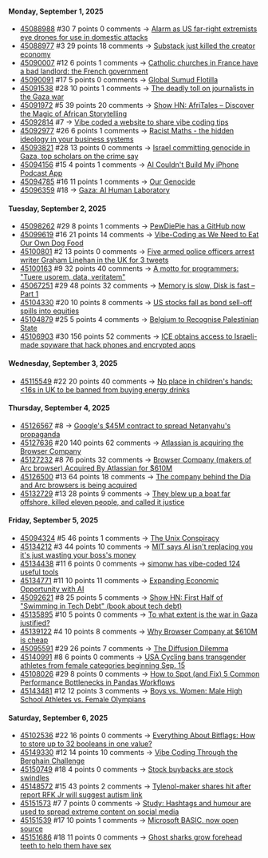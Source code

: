 #### **Monday, September 1, 2025**
<!-- HN:45088988:start -->
* [45088988](https://news.ycombinator.com/item?id=45088988) #30 7 points 0 comments -> [Alarm as US far-right extremists eye drones for use in domestic attacks](https://www.theguardian.com/us-news/2025/aug/30/us-far-right-extremists-drones)<!-- HN:45088988:end --><!-- HN:45088977:start -->
* [45088977](https://news.ycombinator.com/item?id=45088977) #3 29 points 18 comments -> [Substack just killed the creator economy](https://mail.bigdeskenergy.com/p/substack-just-killed-creator-economy)<!-- HN:45088977:end --><!-- HN:45090007:start -->
* [45090007](https://news.ycombinator.com/item?id=45090007) #12 6 points 1 comments -> [Catholic churches in France have a bad landlord: the French government](https://thecatholicherald.com/article/catholic-churches-in-france-suffer-from-a-bad-landlord-the-french-government)<!-- HN:45090007:end --><!-- HN:45090091:start -->
* [45090091](https://news.ycombinator.com/item?id=45090091) #17 5 points 0 comments -> [Global Sumud Flotilla](https://globalsumudflotilla.org/)<!-- HN:45090091:end --><!-- HN:45091538:start -->
* [45091538](https://news.ycombinator.com/item?id=45091538) #28 10 points 1 comments -> [The deadly toll on journalists in the Gaza war](https://www.theguardian.com/global-development/ng-interactive/2025/sep/01/israel-gaza-war-media-palestinian-journalists-killed-cpj)<!-- HN:45091538:end --><!-- HN:45091972:start -->
* [45091972](https://news.ycombinator.com/item?id=45091972) #5 39 points 20 comments -> [Show HN: AfriTales – Discover the Magic of African Storytelling](https://afritales.org/)<!-- HN:45091972:end --><!-- HN:45092814:start -->
* [45092814](https://news.ycombinator.com/item?id=45092814) #7 -> [Vibe coded a website to share vibe coding tips](https://vibecodinglearn.com)<!-- HN:45092814:end --><!-- HN:45092977:start -->
* [45092977](https://news.ycombinator.com/item?id=45092977) #26 6 points 1 comments -> [Racist Maths - the hidden ideology in your business systems](https://fluxus.io/article/racist-maths)<!-- HN:45092977:end --><!-- HN:45093821:start -->
* [45093821](https://news.ycombinator.com/item?id=45093821) #28 13 points 0 comments -> [Israel committing genocide in Gaza, top scholars on the crime say](https://www.theguardian.com/world/2025/sep/01/israel-committing-genocide-in-gaza-worlds-top-scholars-on-the-say)<!-- HN:45093821:end --><!-- HN:45094156:start -->
* [45094156](https://news.ycombinator.com/item?id=45094156) #15 4 points 1 comments -> [AI Couldn't Build My iPhone Podcast App](https://beard.fm/blog/ai-failed-my-podcast-app)<!-- HN:45094156:end --><!-- HN:45094785:start -->
* [45094785](https://news.ycombinator.com/item?id=45094785) #16 11 points 1 comments -> [Our Genocide](https://www.btselem.org/publications/202507_our_genocide)<!-- HN:45094785:end --><!-- HN:45096359:start -->
* [45096359](https://news.ycombinator.com/item?id=45096359) #18 -> [Gaza: AI Human Laboratory](https://www.thecairoreview.com/essays/gaza-israels-ai-human-laboratory/)<!-- HN:45096359:end -->
#### **Tuesday, September 2, 2025**
<!-- HN:45098262:start -->
* [45098262](https://news.ycombinator.com/item?id=45098262) #29 8 points 1 comments -> [PewDiePie has a GitHub now](https://github.com/pewdiepie-archdaemon)<!-- HN:45098262:end --><!-- HN:45099619:start -->
* [45099619](https://news.ycombinator.com/item?id=45099619) #16 21 points 14 comments -> [Vibe-Coding as We Need to Eat Our Own Dog Food](https://kevinkuipers.substack.com/p/vc-for-vibe-coding-a-fresh-new-start)<!-- HN:45099619:end --><!-- HN:45100801:start -->
* [45100801](https://news.ycombinator.com/item?id=45100801) #2 13 points 0 comments -> [Five armed police officers arrest writer Graham Linehan in the UK for 3 tweets](https://grahamlinehan.substack.com/p/i-just-got-arrested-again)<!-- HN:45100801:end --><!-- HN:45100163:start -->
* [45100163](https://news.ycombinator.com/item?id=45100163) #9 32 points 40 comments -> [A motto for programmers: "Tuere usorem, data, veritatem"](https://koas.dev/a-motto-for-programming/)<!-- HN:45100163:end --><!-- HN:45067251:start -->
* [45067251](https://news.ycombinator.com/item?id=45067251) #29 48 points 32 comments -> [Memory is slow, Disk is fast – Part 1](https://www.bitflux.ai/blog/memory-is-slow-part1/)<!-- HN:45067251:end --><!-- HN:45104330:start -->
* [45104330](https://news.ycombinator.com/item?id=45104330) #20 10 points 8 comments -> [US stocks fall as bond sell-off spills into equities](https://subs.ft.com/products)<!-- HN:45104330:end --><!-- HN:45104879:start -->
* [45104879](https://news.ycombinator.com/item?id=45104879) #25 5 points 4 comments -> [Belgium to Recognise Palestinian State](https://www.theguardian.com/world/live/2025/sep/02/middle-east-crisis-israel-gaza-palestine-un-belgium-live-news-updates)<!-- HN:45104879:end --><!-- HN:45106903:start -->
* [45106903](https://news.ycombinator.com/item?id=45106903) #30 156 points 52 comments -> [ICE obtains access to Israeli-made spyware that hack phones and encrypted apps](https://www.theguardian.com/us-news/2025/sep/02/trump-immigration-ice-israeli-spyware)<!-- HN:45106903:end -->
#### **Wednesday, September 3, 2025**
<!-- HN:45115549:start -->
* [45115549](https://news.ycombinator.com/item?id=45115549) #22 20 points 40 comments -> [No place in children's hands: &lt;16s in UK to be banned from buying energy drinks](https://www.theguardian.com/business/2025/sep/02/children-energy-drinks-government-obesity-health)<!-- HN:45115549:end -->
#### **Thursday, September 4, 2025**<!-- HN:45126567:start -->
* [45126567](https://news.ycombinator.com/item?id=45126567) #8 -> [Google's $45M contract to spread Netanyahu's propaganda](https://jackpoulson.substack.com/p/googles-45-million-contract-with)<!-- HN:45126567:end --><!-- HN:45127636:start -->
* [45127636](https://news.ycombinator.com/item?id=45127636) #20 140 points 62 comments -> [Atlassian is acquiring the Browser Company](https://www.cnbc.com/2025/09/04/atlassian-the-browser-company-deal.html)<!-- HN:45127636:end --><!-- HN:45127232:start -->
* [45127232](https://news.ycombinator.com/item?id=45127232) #8 76 points 32 comments -> [Browser Company (makers of Arc browser) Acquired By Atlassian for $610M](https://browsercompany.substack.com/p/your-tuesday-in-2030)<!-- HN:45127232:end --><!-- HN:45126500:start -->
* [45126500](https://news.ycombinator.com/item?id=45126500) #13 64 points 18 comments -> [The company behind the Dia and Arc browsers is being acquired](https://www.theverge.com/web/770947/browser-company-arc-dia-acquired-atlassian)<!-- HN:45126500:end --><!-- HN:45132729:start -->
* [45132729](https://news.ycombinator.com/item?id=45132729) #13 28 points 9 comments -> [They blew up a boat far offshore, killed eleven people, and called it justice](https://mitchthelawyer.substack.com/p/they-blew-up-a-boat-far-offshore)<!-- HN:45132729:end -->
#### **Friday, September 5, 2025**
<!-- HN:45094324:start -->
* [45094324](https://news.ycombinator.com/item?id=45094324) #5 46 points 1 comments -> [The Unix Conspiracy](http://www.catb.org/~esr/jargon/html/U/Unix-conspiracy.html)<!-- HN:45094324:end --><!-- HN:45134212:start -->
* [45134212](https://news.ycombinator.com/item?id=45134212) #3 44 points 10 comments -> [MIT says AI isn't replacing you it's just wasting your boss's money](https://www.interviewquery.com/p/mit-ai-isnt-replacing-workers-just-wasting-money)<!-- HN:45134212:end --><!-- HN:45134438:start -->
* [45134438](https://news.ycombinator.com/item?id=45134438) #11 6 points 0 comments -> [simonw has vibe-coded 124 useful tools](https://simonwillison.net/2025/Sep/4/highlighted-tools/)<!-- HN:45134438:end --><!-- HN:45134771:start -->
* [45134771](https://news.ycombinator.com/item?id=45134771) #11 10 points 11 comments -> [Expanding Economic Opportunity with AI](https://openai.com/index/expanding-economic-opportunity-with-ai/)<!-- HN:45134771:end --><!-- HN:45092621:start -->
* [45092621](https://news.ycombinator.com/item?id=45092621) #8 25 points 5 comments -> [Show HN: First Half of "Swimming in Tech Debt" (book about tech debt)](https://helpthisbook.com/lou-franco/swimming-in-tech-debt)<!-- HN:45092621:end --><!-- HN:45135895:start -->
* [45135895](https://news.ycombinator.com/item?id=45135895) #10 5 points 0 comments -> [To what extent is the war in Gaza justified?](https://mathsandsoundingoff.wordpress.com/2025/06/23/to-what-extent-is-the-war-in-gaza-justified/)<!-- HN:45135895:end --><!-- HN:45139122:start -->
* [45139122](https://news.ycombinator.com/item?id=45139122) #4 10 points 8 comments -> [Why Browser Company at $610M is cheap](https://bigtechpr.substack.com/p/why-browser-co-610m-is-cheap)<!-- HN:45139122:end --><!-- HN:45095591:start -->
* [45095591](https://news.ycombinator.com/item?id=45095591) #29 26 points 7 comments -> [The Diffusion Dilemma](https://arenamag.com/articles/the-diffusion-dilemma)<!-- HN:45095591:end --><!-- HN:45140991:start -->
* [45140991](https://news.ycombinator.com/item?id=45140991) #8 6 points 0 comments -> [USA Cycling bans transgender athletes from female categories beginning Sep. 15](https://www.cyclingweekly.com/news/usa-cycling-bans-transgender-athletes-from-female-categories-beginning-september-15-2025)<!-- HN:45140991:end --><!-- HN:45108026:start -->
* [45108026](https://news.ycombinator.com/item?id=45108026) #29 8 points 0 comments -> [How to Spot (and Fix) 5 Common Performance Bottlenecks in Pandas Workflows](https://developer.nvidia.com/blog/how-to-spot-and-fix-5-common-performance-bottlenecks-in-pandas-workflows/)<!-- HN:45108026:end --><!-- HN:45143481:start -->
* [45143481](https://news.ycombinator.com/item?id=45143481) #12 12 points 3 comments -> [Boys vs. Women: Male High School Athletes vs. Female Olympians](https://boysvswomen.com/?2016)<!-- HN:45143481:end -->
#### **Saturday, September 6, 2025**
<!-- HN:45102536:start -->
* [45102536](https://news.ycombinator.com/item?id=45102536) #22 16 points 0 comments -> [Everything About Bitflags: How to store up to 32 booleans in one value?](https://neg4n.dev/blog/everything-about-bitflags)<!-- HN:45102536:end --><!-- HN:45149330:start -->
* [45149330](https://news.ycombinator.com/item?id=45149330) #12 14 points 10 comments -> [Vibe Coding Through the Berghain Challenge](https://www.nibzard.com/berghain/)<!-- HN:45149330:end --><!-- HN:45150749:start -->
* [45150749](https://news.ycombinator.com/item?id=45150749) #18 4 points 0 comments -> [Stock buybacks are stock swindles](https://pluralistic.net/2025/09/06/computer-says-huh/#invisible-handcuffs)<!-- HN:45150749:end --><!-- HN:45148572:start -->
* [45148572](https://news.ycombinator.com/item?id=45148572) #15 43 points 2 comments -> [Tylenol-maker shares hit after report RFK Jr will suggest autism link](https://www.bbc.com/news/articles/cx25l92q9xgo)<!-- HN:45148572:end --><!-- HN:45151573:start -->
* [45151573](https://news.ycombinator.com/item?id=45151573) #7 7 points 0 comments -> [Study: Hashtags and humour are used to spread extreme content on social media](https://news.ku.dk/all_news/2025/09/hashtags-and-humour-are-used-to-spread-extreme-content-on-social-media/)<!-- HN:45151573:end --><!-- HN:45151539:start -->
* [45151539](https://news.ycombinator.com/item?id=45151539) #17 10 points 1 comments -> [Microsoft BASIC, now open source](https://www.pcworld.com/article/2898698/microsofts-first-ever-programming-language-was-just-open-sourced.html)<!-- HN:45151539:end --><!-- HN:45151686:start -->
* [45151686](https://news.ycombinator.com/item?id=45151686) #18 11 points 0 comments -> [Ghost sharks grow forehead teeth to help them have sex](https://news.ufl.edu/2025/09/ghost-shark-teeth/)<!-- HN:45151686:end -->
